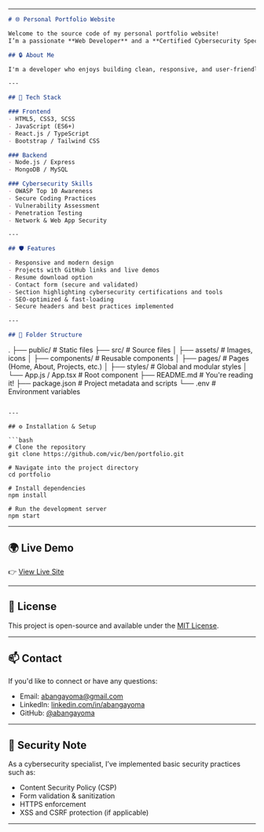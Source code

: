 
---

```markdown
# 🌐 Personal Portfolio Website

Welcome to the source code of my personal portfolio website!  
I’m a passionate **Web Developer** and a **Certified Cybersecurity Specialist**, and this site showcases my skills, projects, certifications, and a little about who I am.

## 🔒 About Me

I'm a developer who enjoys building clean, responsive, and user-friendly web applications with a focus on performance and security. With a strong foundation in both **frontend/backend development** and **cybersecurity best practices**, I create websites that are not only functional and beautiful but also secure.

---

## 🚀 Tech Stack

### Frontend
- HTML5, CSS3, SCSS
- JavaScript (ES6+)
- React.js / TypeScript 
- Bootstrap / Tailwind CSS 

### Backend
- Node.js / Express 
- MongoDB / MySQL 

### Cybersecurity Skills
- OWASP Top 10 Awareness
- Secure Coding Practices
- Vulnerability Assessment
- Penetration Testing
- Network & Web App Security

---

## 🛡️ Features

- Responsive and modern design
- Projects with GitHub links and live demos
- Resume download option
- Contact form (secure and validated)
- Section highlighting cybersecurity certifications and tools
- SEO-optimized & fast-loading
- Secure headers and best practices implemented

---

## 📁 Folder Structure

```

.
├── public/                # Static files
├── src/                   # Source files
│   ├── assets/            # Images, icons
│   ├── components/        # Reusable components
│   ├── pages/             # Pages (Home, About, Projects, etc.)
│   ├── styles/            # Global and modular styles
│   └── App.js / App.tsx   # Root component
├── README.md              # You're reading it!
├── package.json           # Project metadata and scripts
└── .env                   # Environment variables

````

---

## ⚙️ Installation & Setup

```bash
# Clone the repository
git clone https://github.com/vic/ben/portfolio.git

# Navigate into the project directory
cd portfolio

# Install dependencies
npm install

# Run the development server
npm start
````

---

## 🌍 Live Demo

👉 [View Live Site](https://vercel.app.devfinders)

---

## 📜 License

This project is open-source and available under the [MIT License](LICENSE).

---

## 📫 Contact

If you'd like to connect or have any questions:

* Email: [abangayoma@gmail.com](mailto:abangayoma@gmail.com)
* LinkedIn: [linkedin.com/in/abangayoma](https://linkedin.com/in/abangayoma)
* GitHub: [@abangayoma](https://github.com/abangayoma)

---

## 🔐 Security Note

As a cybersecurity specialist, I’ve implemented basic security practices such as:

* Content Security Policy (CSP)
* Form validation & sanitization
* HTTPS enforcement
* XSS and CSRF protection (if applicable)

---

```
